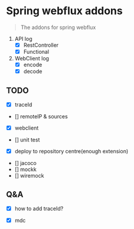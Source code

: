 # Spring webflux addons
> The addons for spring webflux

1. API log
    - [x] RestController
    - [x] Functional
2. WebClient log
    - [x] encode
    - [x] decode

## TODO
- [x] traceId
- [] remoteIP & sources
- [x] webclient
- [] unit test
- [x] deploy to repository centre(enough extension)
- [] jacoco
- [] mockk
- [] wiremock

## Q&A
- [x] how to add traceId?
- [x] mdc



